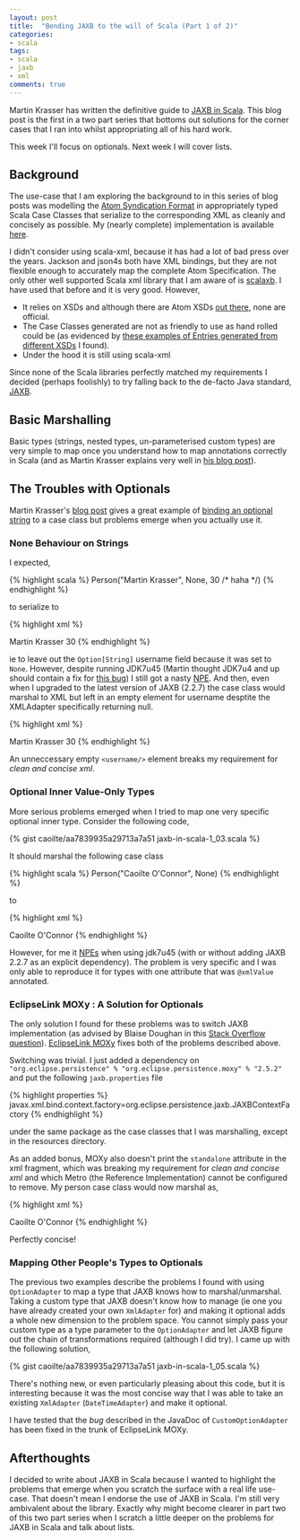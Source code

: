 ```yaml
---
layout: post
title:  "Bending JAXB to the will of Scala (Part 1 of 2)"
categories:
- scala
tags:
- scala
- jaxb
- xml
comments: true
---
```


Martin Krasser has written the definitive guide to [JAXB in Scala][krasserm-jaxb]. This blog post is the first in a two part series that bottoms out solutions for the corner cases that I ran into whilst appropriating all of his hard work. 

This week I'll focus on optionals. Next week I will cover lists.

<!--more-->

## Background ##

The use-case that I am exploring the background to in this series of blog posts was modelling the [Atom Syndication Format][atom-syndication-spec] in appropriately typed Scala Case Classes that serialize to the corresponding XML as cleanly and concisely as possible. My (nearly complete) implementation is available [here][atomizer-github].

I didn't consider using scala-xml, because it has had a lot of bad press over the years. Jackson and json4s both have XML bindings, but they are not flexible enough to accurately map the complete Atom Specification. The only other well supported Scala xml library that I am aware of is [scalaxb]. I have used that before and it is very good. However, 

* It relies on XSDs and although there are Atom XSDs [out there][atom-xsd-links], none are official.
* The Case Classes generated are not as friendly to use as hand rolled could be (as evidenced by [these examples of Entries generated from different XSDs][nasty-atom-scala-from-xsd] I found).
* Under the hood it is still using scala-xml

Since none of the Scala libraries perfectly matched my requirements I decided (perhaps foolishly) to try falling back to the de-facto Java standard, [JAXB][jaxb-home]. 

## Basic Marshalling ##

Basic types (strings, nested types, un-parameterised custom types) are very simple to map once you understand how to map annotations correctly in Scala (and as Martin Krasser explains very well in [his blog post][krasserm-jaxb]). 

## The Troubles with Optionals ##

Martin Krasser's [blog post][krasserm-jaxb] gives a great example of [binding an optional string][krasserm-jaxb-string-option] to a case class but problems emerge when you actually use it.

### None Behaviour on Strings ###

I expected,

{% highlight scala %}
Person("Martin Krasser", None, 30 /* haha */)
{% endhighlight %}

to serialize to

{% highlight xml %}
<?xml version="1.0" encoding="UTF-8" standalone="yes"?>
<person>
  <name>Martin Krasser</name>
  <age>30</age>
</person>
{% endhighlight %}

ie to leave out the `Option[String]` username field because it was set to `None`. However, despite running JDK7u45 (Martin thought JDK7u4 and up should contain a fix for [this bug][jaxb-415]) I still got a nasty [NPE][optional-string-error-jdk7u45]. And then, even when I upgraded to the latest version of JAXB (2.2.7) the case class would marshal to XML but left in an empty element for username desptite the XMLAdapter specifically returning null.

{% highlight xml %}
<?xml version="1.0" encoding="UTF-8" standalone="yes"?>
<person>
  <name>Martin Krasser</name>
  <username/>
  <age>30</age>
</person>
{% endhighlight %}

An unneccessary empty `<username/>` element breaks my requirement for _clean and concise xml_.

### Optional Inner Value-Only Types ###

More serious problems emerged when I tried to map one very specific optional inner type. Consider the following code,

{% gist caoilte/aa7839935a29713a7a51 jaxb-in-scala-1_03.scala %}

It should marshal the following case class

{% highlight scala %}
Person("Caoilte O'Connor", None)
{% endhighlight %}

to

{% highlight xml %}
<?xml version="1.0" encoding="UTF-8" standalone="yes"?>
<person>
  <name>Caoilte O'Connor</name>
</person>
{% endhighlight %}

However, for me it [NPEs][optional-case-class-error] when using jdk7u45 (with or without adding JAXB 2.2.7 as an explicit dependency). The problem is very specific and I was only able to reproduce it for types with one attribute that was `@xmlValue` annotated. 

### EclipseLink MOXy : A Solution for Optionals ###

The only solution I found for these problems was to switch JAXB implementation (as advised by Blaise Doughan in this [Stack Overflow question][so-jaxb-empty-string-to-null]). [EclipseLink MOXy][eclipse-link] fixes both of the problems described above.

Switching was trivial. I just added a dependency on `"org.eclipse.persistence" % "org.eclipse.persistence.moxy" % "2.5.2"` and put the following `jaxb.properties` file 

{% highlight properties %}
javax.xml.bind.context.factory=org.eclipse.persistence.jaxb.JAXBContextFactory
{% endhighlight %}

under the same package as the case classes that I was marshalling, except in the resources directory.

As an added bonus, MOXy also doesn't print the `standalone` attribute in the xml fragment, which was breaking my requirement for _clean and concise xml_ and which Metro (the Reference Implementation) cannot be configured to remove. My person case class would now marshal as,

{% highlight xml %}
<?xml version="1.0" encoding="UTF-8"?>
<person>
  <name>Caoilte O'Connor</name>
</person>
{% endhighlight %}

Perfectly concise!

### Mapping Other People's Types to Optionals ###

The previous two examples describe the problems I found with using `OptionAdapter` to map a type that JAXB knows how to marshal/unmarshal. Taking a custom type that JAXB doesn't know how to manage (ie one you have already created your own `XmlAdapter` for) and making it optional adds a whole new dimension to the problem space. You cannot simply pass your custom type as a type parameter to the `OptionAdapter` and let JAXB figure out the chain of transformations required (although I did try). I came up with the following solution,

{% gist caoilte/aa7839935a29713a7a51 jaxb-in-scala-1_05.scala %}

There's nothing new, or even particularly pleasing about this code, but it is interesting because it was the most concise way that I was able to take an existing `XmlAdapter` (`DateTimeAdapter`) and make it optional.

I have tested that the _bug_ described in the JavaDoc of `CustomOptionAdapter` has been fixed in the trunk of EclipseLink MOXy.

## Afterthoughts ##

I decided to write about JAXB in Scala because I wanted to highlight the problems that emerge when you scratch the surface with a real life use-case. That doesn't mean I endorse the use of JAXB in Scala. I'm still very ambivalent about the library. Exactly why might become clearer in part two of this two part series when I scratch a little deeper on the problems for JAXB in Scala and talk about lists.





[krasserm-jaxb]:                 http://krasserm.blogspot.co.uk/2012/02/using-jaxb-for-xml-and-json-apis-in.html
[atom-syndication-spec]:         http://atomenabled.org/developers/syndication/
[atom-syndication-spec-person]:  http://atomenabled.org/developers/syndication/#person
[atomizer-github]:               https://github.com/caoilte/atomizer
[scalaxb]:                       http://scalaxb.org/
[atom-xsd-links]:                https://www.google.co.uk/search?q=atom+xsd&oq=atom+xsd
[nasty-atom-scala-from-xsd]:     https://gist.github.com/caoilte/aa7839935a29713a7a51#file-jaxb-in-scala-1_01-scala
[jaxb-home]:                     https://jaxb.java.net/
[jaxb-415]:                      https://java.net/jira/browse/JAXB-415
[krasserm-jaxb-string-option]:   https://gist.github.com/krasserm/1891525#file-jaxb-02-scala
[optional-string-error-jdk7u45]: https://gist.github.com/caoilte/aa7839935a29713a7a51#file-jaxb-in-scala-1_02-txt
[optional-case-class-error]:     https://gist.github.com/caoilte/aa7839935a29713a7a51#file-jaxb-in-scala-1_04-txt
[eclipse-link]:                  http://www.eclipse.org/eclipselink/moxy.php
[so-jaxb-empty-string-to-null]:  http://stackoverflow.com/questions/11894193/jaxb-marshal-empty-string-to-null-globally/11931768#11931768
